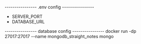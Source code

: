 ---------------- .env config ----------------

- SERVER_PORT
- DATABASE_URL


---------------- database config ----------------
docker run -dp 27017:27017 --name mongodb_straight_notes mongo
